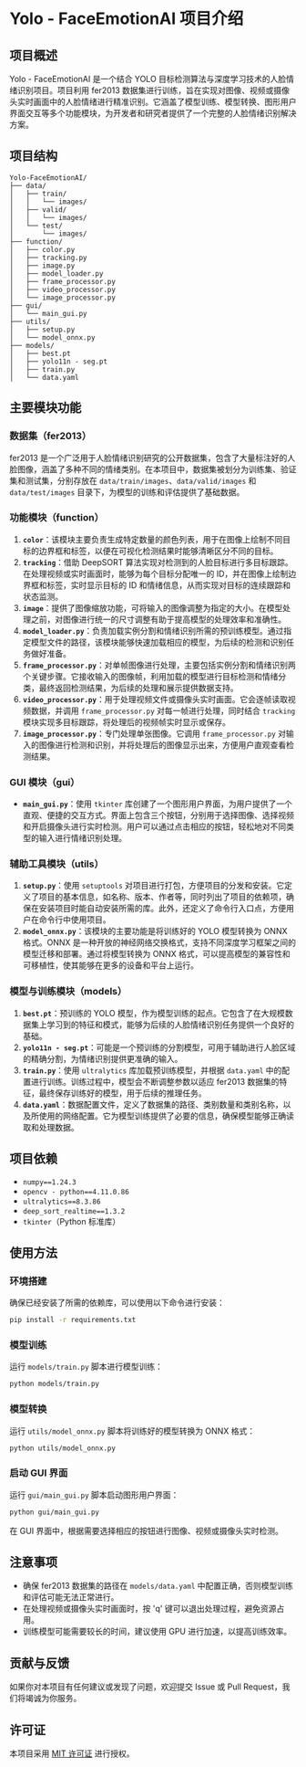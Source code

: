 # Yolo - FaceEmotionAI 项目介绍

## 项目概述
Yolo - FaceEmotionAI 是一个结合 YOLO 目标检测算法与深度学习技术的人脸情绪识别项目。项目利用 fer2013 数据集进行训练，旨在实现对图像、视频或摄像头实时画面中的人脸情绪进行精准识别。它涵盖了模型训练、模型转换、图形用户界面交互等多个功能模块，为开发者和研究者提供了一个完整的人脸情绪识别解决方案。

## 项目结构
```plaintext
Yolo-FaceEmotionAI/
├── data/
│   ├── train/
│   │   └── images/
│   ├── valid/
│   │   └── images/
│   └── test/
│       └── images/
├── function/
│   ├── color.py
│   ├── tracking.py
│   ├── image.py
│   ├── model_loader.py
│   ├── frame_processor.py
│   ├── video_processor.py
│   └── image_processor.py
├── gui/
│   └── main_gui.py
├── utils/
│   ├── setup.py
│   └── model_onnx.py
├── models/
│   ├── best.pt
│   ├── yolo11n - seg.pt
│   ├── train.py
│   └── data.yaml
```

## 主要模块功能

### 数据集（fer2013）
fer2013 是一个广泛用于人脸情绪识别研究的公开数据集，包含了大量标注好的人脸图像，涵盖了多种不同的情绪类别。在本项目中，数据集被划分为训练集、验证集和测试集，分别存放在 `data/train/images`、`data/valid/images` 和 `data/test/images` 目录下，为模型的训练和评估提供了基础数据。

### 功能模块（function）
1. **`color`**：该模块主要负责生成特定数量的颜色列表，用于在图像上绘制不同目标的边界框和标签，以便在可视化检测结果时能够清晰区分不同的目标。
2. **`tracking`**：借助 DeepSORT 算法实现对检测到的人脸目标进行多目标跟踪。在处理视频或实时画面时，能够为每个目标分配唯一的 ID，并在图像上绘制边界框和标签，实时显示目标的 ID 和情绪信息，从而实现对目标的连续跟踪和状态监测。
3. **`image`**：提供了图像缩放功能，可将输入的图像调整为指定的大小。在模型处理之前，对图像进行统一的尺寸调整有助于提高模型的处理效率和准确性。
4. **`model_loader.py`**：负责加载实例分割和情绪识别所需的预训练模型。通过指定模型文件的路径，该模块能够快速加载相应的模型，为后续的检测和识别任务做好准备。
5. **`frame_processor.py`**：对单帧图像进行处理，主要包括实例分割和情绪识别两个关键步骤。它接收输入的图像帧，利用加载的模型进行目标检测和情绪分类，最终返回检测结果，为后续的处理和展示提供数据支持。
6. **`video_processor.py`**：用于处理视频文件或摄像头实时画面。它会逐帧读取视频数据，并调用 `frame_processor.py` 对每一帧进行处理，同时结合 `tracking` 模块实现多目标跟踪，将处理后的视频帧实时显示或保存。
7. **`image_processor.py`**：专门处理单张图像。它调用 `frame_processor.py` 对输入的图像进行检测和识别，并将处理后的图像显示出来，方便用户直观查看检测结果。

### GUI 模块（gui）
- **`main_gui.py`**：使用 `tkinter` 库创建了一个图形用户界面，为用户提供了一个直观、便捷的交互方式。界面上包含三个按钮，分别用于选择图像、选择视频和开启摄像头进行实时检测。用户可以通过点击相应的按钮，轻松地对不同类型的输入进行情绪识别处理。

### 辅助工具模块（utils）
1. **`setup.py`**：使用 `setuptools` 对项目进行打包，方便项目的分发和安装。它定义了项目的基本信息，如名称、版本、作者等，同时列出了项目的依赖项，确保在安装项目时能自动安装所需的库。此外，还定义了命令行入口点，方便用户在命令行中使用项目。
2. **`model_onnx.py`**：该模块的主要功能是将训练好的 YOLO 模型转换为 ONNX 格式。ONNX 是一种开放的神经网络交换格式，支持不同深度学习框架之间的模型迁移和部署。通过将模型转换为 ONNX 格式，可以提高模型的兼容性和可移植性，使其能够在更多的设备和平台上运行。

### 模型与训练模块（models）
1. **`best.pt`**：预训练的 YOLO 模型，作为模型训练的起点。它包含了在大规模数据集上学习到的特征和模式，能够为后续的人脸情绪识别任务提供一个良好的基础。
2. **`yolo11n - seg.pt`**：可能是一个预训练的分割模型，可用于辅助进行人脸区域的精确分割，为情绪识别提供更准确的输入。
3. **`train.py`**：使用 `ultralytics` 库加载预训练模型，并根据 `data.yaml` 中的配置进行训练。训练过程中，模型会不断调整参数以适应 fer2013 数据集的特征，最终保存训练好的模型，用于后续的推理任务。
4. **`data.yaml`**：数据配置文件，定义了数据集的路径、类别数量和类别名称，以及所使用的网络配置。它为模型训练提供了必要的信息，确保模型能够正确读取和处理数据。

## 项目依赖
- `numpy==1.24.3`
- `opencv - python==4.11.0.86`
- `ultralytics==8.3.86`
- `deep_sort_realtime==1.3.2`
- `tkinter`（Python 标准库）

## 使用方法

### 环境搭建
确保已经安装了所需的依赖库，可以使用以下命令进行安装：
```bash
pip install -r requirements.txt
```

### 模型训练
运行 `models/train.py` 脚本进行模型训练：
```bash
python models/train.py
```

### 模型转换
运行 `utils/model_onnx.py` 脚本将训练好的模型转换为 ONNX 格式：
```bash
python utils/model_onnx.py
```

### 启动 GUI 界面
运行 `gui/main_gui.py` 脚本启动图形用户界面：
```bash
python gui/main_gui.py
```
在 GUI 界面中，根据需要选择相应的按钮进行图像、视频或摄像头实时检测。

## 注意事项
- 确保 fer2013 数据集的路径在 `models/data.yaml` 中配置正确，否则模型训练和评估可能无法正常进行。
- 在处理视频或摄像头实时画面时，按 'q' 键可以退出处理过程，避免资源占用。
- 训练模型可能需要较长的时间，建议使用 GPU 进行加速，以提高训练效率。

## 贡献与反馈
如果你对本项目有任何建议或发现了问题，欢迎提交 Issue 或 Pull Request，我们将竭诚为你服务。

## 许可证
本项目采用 [MIT 许可证](LICENSE) 进行授权。 


